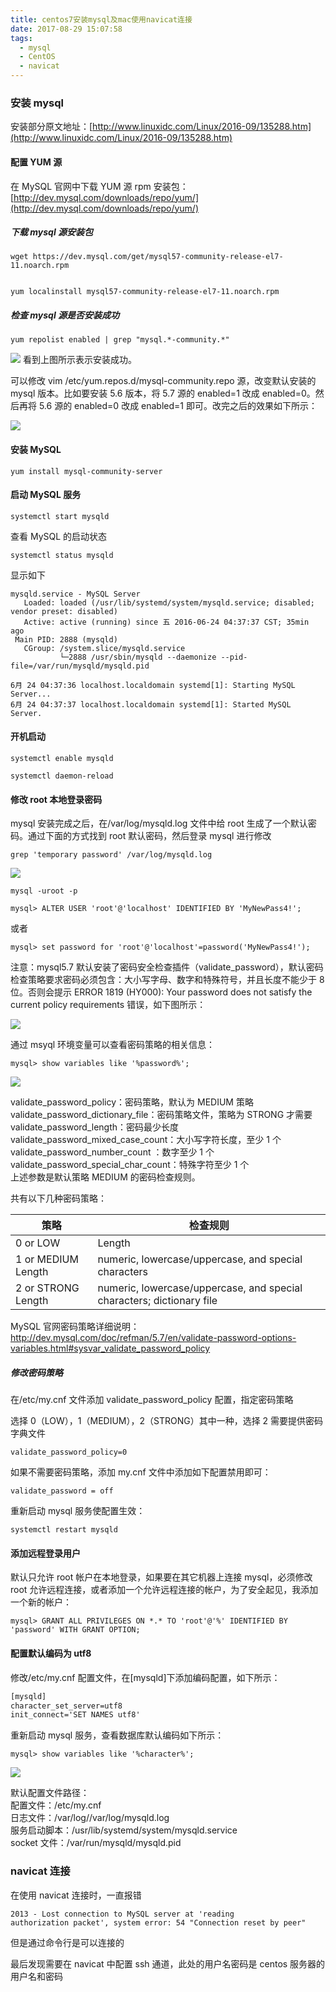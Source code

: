 ```yaml
---
title: centos7安装mysql及mac使用navicat连接
date: 2017-08-29 15:07:58
tags:
  - mysql
  - CentOS
  - navicat
---
```


### 安装 mysql

安装部分原文地址：[http://www.linuxidc.com/Linux/2016-09/135288.htm](http://www.linuxidc.com/Linux/2016-09/135288.htm)

#### 配置 YUM 源

在 MySQL 官网中下载 YUM 源 rpm 安装包：[http://dev.mysql.com/downloads/repo/yum/](http://dev.mysql.com/downloads/repo/yum/)

##### 下载 mysql 源安装包

```shell
wget https://dev.mysql.com/get/mysql57-community-release-el7-11.noarch.rpm
```

```shell

yum localinstall mysql57-community-release-el7-11.noarch.rpm
```

##### 检查 mysql 源是否安装成功

```shell
yum repolist enabled | grep "mysql.*-community.*"
```

![](http://www.linuxidc.com/upload/2016_09/160918124758192.png)
看到上图所示表示安装成功。

可以修改 vim /etc/yum.repos.d/mysql-community.repo 源，改变默认安装的 mysql 版本。比如要安装 5.6 版本，将 5.7 源的 enabled=1 改成 enabled=0。然后再将 5.6 源的 enabled=0 改成 enabled=1 即可。改完之后的效果如下所示：

![](http://www.linuxidc.com/upload/2016_09/160918124758197.jpg)

#### 安装 MySQL

```shell
yum install mysql-community-server
```

#### 启动 MySQL 服务

```shell
systemctl start mysqld
```

查看 MySQL 的启动状态

```shell
systemctl status mysqld
```

显示如下

```shell
mysqld.service - MySQL Server
   Loaded: loaded (/usr/lib/systemd/system/mysqld.service; disabled; vendor preset: disabled)
   Active: active (running) since 五 2016-06-24 04:37:37 CST; 35min ago
 Main PID: 2888 (mysqld)
   CGroup: /system.slice/mysqld.service
           └─2888 /usr/sbin/mysqld --daemonize --pid-file=/var/run/mysqld/mysqld.pid

6月 24 04:37:36 localhost.localdomain systemd[1]: Starting MySQL Server...
6月 24 04:37:37 localhost.localdomain systemd[1]: Started MySQL Server.
```

#### 开机启动

```shell
systemctl enable mysqld
```

```shell
systemctl daemon-reload
```

#### 修改 root 本地登录密码

mysql 安装完成之后，在/var/log/mysqld.log 文件中给 root 生成了一个默认密码。通过下面的方式找到 root 默认密码，然后登录 mysql 进行修改

```shell
grep 'temporary password' /var/log/mysqld.log
```

![](http://www.linuxidc.com/upload/2016_09/160918124758193.png)

```shell
mysql -uroot -p
```

```mysql
mysql> ALTER USER 'root'@'localhost' IDENTIFIED BY 'MyNewPass4!';
```

或者

```mysql
mysql> set password for 'root'@'localhost'=password('MyNewPass4!');
```

注意：mysql5.7 默认安装了密码安全检查插件（validate_password），默认密码检查策略要求密码必须包含：大小写字母、数字和特殊符号，并且长度不能少于 8 位。否则会提示 ERROR 1819 (HY000): Your password does not satisfy the current policy requirements 错误，如下图所示：

![](http://www.linuxidc.com/upload/2016_09/160918124758194.png)

通过 msyql 环境变量可以查看密码策略的相关信息：

```mysql
mysql> show variables like '%password%';
```

![](http://www.linuxidc.com/upload/2016_09/160918124758195.png)

validate_password_policy：密码策略，默认为 MEDIUM 策略  
validate_password_dictionary_file：密码策略文件，策略为 STRONG 才需要  
validate_password_length：密码最少长度  
validate_password_mixed_case_count：大小写字符长度，至少 1 个  
validate_password_number_count ：数字至少 1 个  
validate_password_special_char_count：特殊字符至少 1 个  
上述参数是默认策略 MEDIUM 的密码检查规则。

共有以下几种密码策略：

| 策略               | 检查规则                                                              |
| ------------------ | --------------------------------------------------------------------- |
| 0 or LOW           | Length                                                                |
| 1 or MEDIUM Length | numeric, lowercase/uppercase, and special characters                  |
| 2 or STRONG Length | numeric, lowercase/uppercase, and special characters; dictionary file |

MySQL 官网密码策略详细说明：http://dev.mysql.com/doc/refman/5.7/en/validate-password-options-variables.html#sysvar_validate_password_policy

##### 修改密码策略

在/etc/my.cnf 文件添加 validate_password_policy 配置，指定密码策略

选择 0（LOW），1（MEDIUM），2（STRONG）其中一种，选择 2 需要提供密码字典文件

`validate_password_policy=0`

如果不需要密码策略，添加 my.cnf 文件中添加如下配置禁用即可：

`validate_password = off`

重新启动 mysql 服务使配置生效：

```shell
systemctl restart mysqld
```

#### 添加远程登录用户

默认只允许 root 帐户在本地登录，如果要在其它机器上连接 mysql，必须修改 root 允许远程连接，或者添加一个允许远程连接的帐户，为了安全起见，我添加一个新的帐户：

```mysql
mysql> GRANT ALL PRIVILEGES ON *.* TO 'root'@'%' IDENTIFIED BY 'password' WITH GRANT OPTION;
```

#### 配置默认编码为 utf8

修改/etc/my.cnf 配置文件，在[mysqld]下添加编码配置，如下所示：

```txt
[mysqld]
character_set_server=utf8
init_connect='SET NAMES utf8'
```

重新启动 mysql 服务，查看数据库默认编码如下所示：

```mysql
mysql> show variables like '%character%';
```

![](http://www.linuxidc.com/upload/2016_09/160918124758196.png)

默认配置文件路径：  
配置文件：/etc/my.cnf  
日志文件：/var/log//var/log/mysqld.log  
服务启动脚本：/usr/lib/systemd/system/mysqld.service  
socket 文件：/var/run/mysqld/mysqld.pid

### navicat 连接

在使用 navicat 连接时，一直报错

```
2013 - Lost connection to MySQL server at 'reading
authorization packet', system error: 54 "Connection reset by peer"
```

但是通过命令行是可以连接的

最后发现需要在 navicat 中配置 ssh 通道，此处的用户名密码是 centos 服务器的用户名和密码
